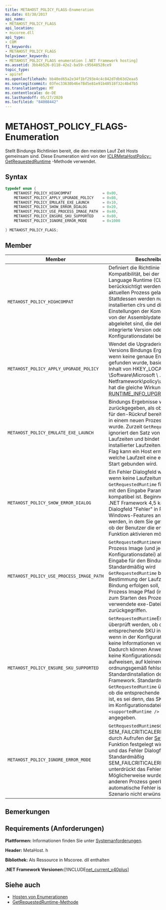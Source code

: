 ```yaml
---
title: METAHOST_POLICY_FLAGS-Enumeration
ms.date: 03/30/2017
api_name:
- METAHOST_POLICY_FLAGS
api_location:
- mscoree.dll
api_type:
- COM
f1_keywords:
- METAHOST_POLICY_FLAGS
helpviewer_keywords:
- METAHOST_POLICY_FLAGS enumeration [.NET Framework hosting]
ms.assetid: 3bb4b526-0118-42e2-ba59-c95648528ce9
topic_type:
- apiref
ms.openlocfilehash: bb40ed65a2e34f1bf293e4c4c842d7db63d2eaa5
ms.sourcegitcommit: 03fec33630b46e78d5e81e91b40518f32c4bd7b5
ms.translationtype: MT
ms.contentlocale: de-DE
ms.lasthandoff: 05/27/2020
ms.locfileid: "84008442"
---
```

# <a name="metahost_policy_flags-enumeration"></a>METAHOST_POLICY_FLAGS-Enumeration
Stellt Bindungs Richtlinien bereit, die den meisten Lauf Zeit Hosts gemeinsam sind. Diese Enumeration wird von der [ICLRMetaHostPolicy:: GetRequestedRuntime](iclrmetahostpolicy-getrequestedruntime-method.md) -Methode verwendet.  
  
## <a name="syntax"></a>Syntax  
  
```cpp  
typedef enum {  
    METAHOST_POLICY_HIGHCOMPAT              = 0x00,  
    METAHOST_POLICY_APPLY_UPGRADE_POLICY    = 0x08,  
    METAHOST_POLICY_EMULATE_EXE_LAUNCH      = 0x10,  
    METAHOST_POLICY_SHOW_ERROR_DIALOG       = 0x20,  
    METAHOST_POLICY_USE_PROCESS_IMAGE_PATH  = 0x40,  
    METAHOST_POLICY_ENSURE_SKU_SUPPORTED    = 0x80,  
    METAHOST_POLICY_IGNORE_ERROR_MODE       = 0x1000  
  
} METAHOST_POLICY_FLAGS;  
```  
  
## <a name="members"></a>Member  
  
|Member|Beschreibung|  
|------------|-----------------|  
|`METAHOST_POLICY_HIGHCOMPAT`|Definiert die Richtlinie für hohe Kompatibilität, bei der keine Common Language Runtime (CLR) berücksichtigt werden, die in den aktuellen Prozess geladen werden. Stattdessen werden nur die installierten clrs und die Einstellungen der Komponente, die von der Assemblydatei selbst abgeleitet sind, die deklarierte integrierte Version oder die Konfigurationsdatei berücksichtigt.|  
|`METAHOST_POLICY_APPLY_UPGRADE_POLICY`|Wendet die Upgraderichtlinie auf das Versions Bindungs Ergebnis an, wenn keine genaue Entsprechung gefunden wurde, basierend auf dem Inhalt von HKEY_LOCAL_MACHINE \Software\Microsoft \\ . Netframework\policy\upgrades. Dies hat die gleiche Wirkung wie [RUNTIME_INFO_UPGRADE_VERSION](runtime-info-flags-enumeration.md).|  
|`METAHOST_POLICY_EMULATE_EXE_LAUNCH`|Bindungs Ergebnisse werden zurückgegeben, als ob das Bild, das für den-Rückruf bereitgestellt wird, in einem neuen Prozess gestartet wurde. Zurzeit `GetRequestedRuntime` ignoriert den Satz von Lade baren Laufzeiten und bindet an den Satz installierter Laufzeiten. Mit diesem Flag kann ein Host ermitteln, an welche Laufzeit eine exe-Datei beim Start gebunden wird.|  
|`METAHOST_POLICY_SHOW_ERROR_DIALOG`|Ein Fehler Dialogfeld wird angezeigt, wenn keine Laufzeitumgebung `GetRequestedRuntime` finden kann, die mit den Eingabe Parametern kompatibel ist. Beginnend mit dem .NET Framework 4,5 kann dieses Dialogfeld "Fehler" in Form eines Windows-Features angezeigt werden, in dem Sie gefragt werden, ob der Benutzer die entsprechende Funktion aktivieren möchte.|  
|`METAHOST_POLICY_USE_PROCESS_IMAGE_PATH`|`GetRequestedRuntime`verwendet das Prozess Image (und jede zugehörige Konfigurationsdatei) als zusätzliche Eingabe für den Bindungsprozess. Standardmäßig wird `GetRequestedRuntime` bei der Bestimmung der Laufzeit, an die die Bindung erfolgen soll, nicht auf den Prozess Image Pfad (in der Regel die zum Starten des Prozesses verwendete exe-Datei) zurückgegriffen.|  
|`METAHOST_POLICY_ENSURE_SKU_SUPPORTED`|`GetRequestedRuntime`Es muss überprüft werden, ob die entsprechende SKU installiert ist, wenn in der Konfigurationsdatei keine Informationen verfügbar sind. Dadurch können Anwendungen, die keine Konfigurationsdateien aufweisen, auf kleineren SKUs ordnungsgemäß fehlschlagen als die Standardinstallation der .NET Framework. Standardmäßig `GetRequestedRuntime` überprüft nicht, ob die entsprechende SKU installiert ist, es sei denn, das SKU-Attribut ist im Konfigurationsdatei `<supportedRuntime />` Element angegeben.|  
|`METAHOST_POLICY_IGNORE_ERROR_MODE`|`GetRequestedRuntime`sollte SEM_FAILCRITICALERRORS (das durch Aufrufen der [SetErrorMode](/windows/win32/api/errhandlingapi/nf-errhandlingapi-seterrormode) -Funktion festgelegt wird) ignorieren und das Fehler Dialogfeld anzeigen. Standardmäßig SEM_FAILCRITICALERRORS unterdrückt das Fehler Dialogfeld. Möglicherweise wurde sie von einem anderen Prozess geerbt, und der automatische Fehler ist in Ihrem Szenario nicht erwünscht.|  
  
## <a name="remarks"></a>Bemerkungen  
  
## <a name="requirements"></a>Requirements (Anforderungen)  
 **Plattformen:** Informationen finden Sie unter [Systemanforderungen](../../get-started/system-requirements.md).  
  
 **Header:** MetaHost. h  
  
 **Bibliothek:** Als Ressource in Mscoree. dll enthalten  
  
 **.NET Framework Versionen:**[!INCLUDE[net_current_v40plus](../../../../includes/net-current-v40plus-md.md)]  
  
## <a name="see-also"></a>Siehe auch

- [Hosten von Enumerationen](hosting-enumerations.md)
- [GetRequestedRuntime-Methode](iclrmetahostpolicy-getrequestedruntime-method.md)
